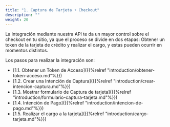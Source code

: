 ```yaml
---
title: "1. Captura de Tarjeta + Checkout"
description: ""
weight: 20
---
```


La integración mediante nuestra API te da un mayor control sobre el checkout en tu sitio, ya que el proceso se divide en dos etapas: Obtener un token de la tarjeta de crédito y realizar el cargo, y estas pueden ocurrir en momentos distintos.

Los pasos para realizar la integración son:

- [1.1. Obtener un Token de Acceso]({{%relref "introduction/obtener-token-acceso.md"%}})
- [1.2. Crear una Intención de Captura]({{%relref "introduction/crear-intencion-captura.md"%}})
- [1.3. Mostrar formulario de Captura de tarjeta]({{%relref "introduction/formulario-captura-tarjeta.md"%}})
- [1.4. Intención de Pago]({{%relref "introduction/intencion-de-pago.md"%}})
- [1.5. Realizar el cargo a la tarjeta]({{%relref "introduction/cargo-tarjeta.md"%}})
